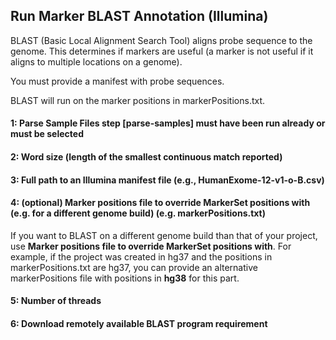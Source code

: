## Run Marker BLAST Annotation (Illumina)

BLAST (Basic Local Alignment Search Tool) aligns probe sequence to the genome. This determines if markers are useful (a marker is not useful if it aligns to multiple locations on a genome).

You must provide a manifest with probe sequences.

BLAST will run on the marker positions in markerPositions.txt.

#### 1: Parse Sample Files step [parse-samples] must have been run already or must be selected

#### 2: Word size (length of the smallest continuous match reported)

#### 3: Full path to an Illumina manifest file (e.g., HumanExome-12-v1-o-B.csv)

#### 4: (optional) Marker positions file to override MarkerSet positions with (e.g. for a different genome build) (e.g. markerPositions.txt)
If you want to BLAST on a different genome build than that of your project, use **Marker positions file to override MarkerSet positions with**. For example, if the project was created in hg37 and the positions in markerPositions.txt are hg37, you can provide an alternative markerPositions file with positions in **hg38** for this part.

#### 5: Number of threads

#### 6: Download remotely available BLAST program requirement
